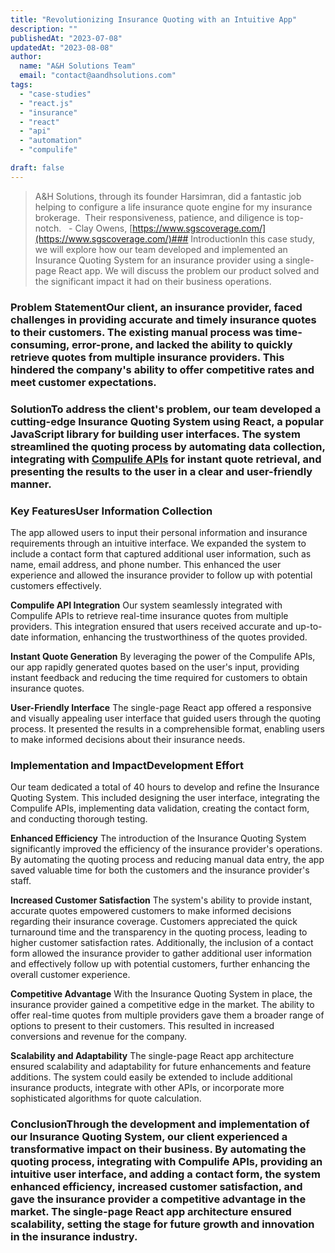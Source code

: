 ```yaml
---
title: "Revolutionizing Insurance Quoting with an Intuitive App"
description: ""
publishedAt: "2023-07-08"
updatedAt: "2023-08-08"
author:
  name: "A&H Solutions Team"
  email: "contact@aandhsolutions.com"
tags:
  - "case-studies"
  - "react.js"
  - "insurance"
  - "react"
  - "api"
  - "automation"
  - "compulife" 

draft: false
---
```


> A&amp;H Solutions, through its founder Harsimran, did a fantastic job helping to configure a life insurance quote engine for my insurance brokerage.  Their responsiveness, patience, and diligence is top-notch.
												   - Clay Owens, [https://www.sgscoverage.com/](https://www.sgscoverage.com/)### 
IntroductionIn this case study, we will explore how our team developed and implemented an Insurance Quoting System for an insurance provider using a single-page React app. We will discuss the problem our product solved and the significant impact it had on their business operations.

### Problem StatementOur client, an insurance provider, faced challenges in providing accurate and timely insurance quotes to their customers. The existing manual process was time-consuming, error-prone, and lacked the ability to quickly retrieve quotes from multiple insurance providers. This hindered the company's ability to offer competitive rates and meet customer expectations.

### SolutionTo address the client's problem, our team developed a cutting-edge Insurance Quoting System using React, a popular JavaScript library for building user interfaces. The system streamlined the quoting process by automating data collection, integrating with [Compulife APIs](https://docs.compulife.com/) for instant quote retrieval, and presenting the results to the user in a clear and user-friendly manner.

### Key Features**User Information Collection**
The app allowed users to input their personal information and insurance requirements through an intuitive interface. We expanded the system to include a contact form that captured additional user information, such as name, email address, and phone number. This enhanced the user experience and allowed the insurance provider to follow up with potential customers effectively.

**Compulife API Integration**
Our system seamlessly integrated with Compulife APIs to retrieve real-time insurance quotes from multiple providers. This integration ensured that users received accurate and up-to-date information, enhancing the trustworthiness of the quotes provided.

**Instant Quote Generation**
By leveraging the power of the Compulife APIs, our app rapidly generated quotes based on the user's input, providing instant feedback and reducing the time required for customers to obtain insurance quotes.

**User-Friendly Interface**
 The single-page React app offered a responsive and visually appealing user interface that guided users through the quoting process. It presented the results in a comprehensible format, enabling users to make informed decisions about their insurance needs.

### Implementation and Impact**Development Effort**
Our team dedicated a total of 40 hours to develop and refine the Insurance Quoting System. This included designing the user interface, integrating the Compulife APIs, implementing data validation, creating the contact form, and conducting thorough testing.

**Enhanced Efficiency**
The introduction of the Insurance Quoting System significantly improved the efficiency of the insurance provider's operations. By automating the quoting process and reducing manual data entry, the app saved valuable time for both the customers and the insurance provider's staff.

**Increased Customer Satisfaction**
The system's ability to provide instant, accurate quotes empowered customers to make informed decisions regarding their insurance coverage. Customers appreciated the quick turnaround time and the transparency in the quoting process, leading to higher customer satisfaction rates. Additionally, the inclusion of a contact form allowed the insurance provider to gather additional user information and effectively follow up with potential customers, further enhancing the overall customer experience.

**Competitive Advantage**
With the Insurance Quoting System in place, the insurance provider gained a competitive edge in the market. The ability to offer real-time quotes from multiple providers gave them a broader range of options to present to their customers. This resulted in increased conversions and revenue for the company.

**Scalability and Adaptability**
The single-page React app architecture ensured scalability and adaptability for future enhancements and feature additions. The system could easily be extended to include additional insurance products, integrate with other APIs, or incorporate more sophisticated algorithms for quote calculation.

### ConclusionThrough the development and implementation of our Insurance Quoting System, our client experienced a transformative impact on their business. By automating the quoting process, integrating with Compulife APIs, providing an intuitive user interface, and adding a contact form, the system enhanced efficiency, increased customer satisfaction, and gave the insurance provider a competitive advantage in the market. The single-page React app architecture ensured scalability, setting the stage for future growth and innovation in the insurance industry.
